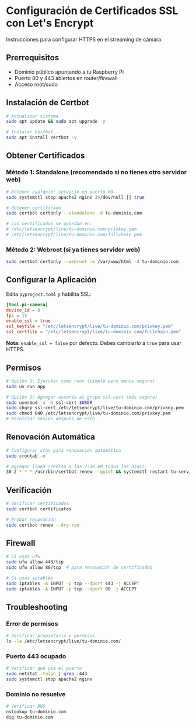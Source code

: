 # Configuración de Certificados SSL con Let's Encrypt

Instrucciones para configurar HTTPS en el streaming de cámara.

## Prerrequisitos

- Dominio público apuntando a tu Raspberry Pi
- Puerto 80 y 443 abiertos en router/firewall
- Acceso root/sudo

## Instalación de Certbot

```bash
# Actualizar sistema
sudo apt update && sudo apt upgrade -y

# Instalar Certbot
sudo apt install certbot -y
```

## Obtener Certificados

### Método 1: Standalone (recomendado si no tienes otro servidor web)

```bash
# Detener cualquier servicio en puerto 80
sudo systemctl stop apache2 nginx 2>/dev/null || true

# Obtener certificado
sudo certbot certonly --standalone -d tu-dominio.com

# Los certificados se guardan en:
# /etc/letsencrypt/live/tu-dominio.com/privkey.pem
# /etc/letsencrypt/live/tu-dominio.com/fullchain.pem
```

### Método 2: Webroot (si ya tienes servidor web)

```bash
sudo certbot certonly --webroot -w /var/www/html -d tu-dominio.com
```

## Configurar la Aplicación

Edita `pyproject.toml` y habilita SSL:

```toml
[tool.pi-camera]
device_id = 0
fps = 15
enable_ssl = true
ssl_keyfile = "/etc/letsencrypt/live/tu-dominio.com/privkey.pem"
ssl_certfile = "/etc/letsencrypt/live/tu-dominio.com/fullchain.pem"
```

**Nota**: `enable_ssl = false` por defecto. Debes cambiarlo a `true` para usar HTTPS.

## Permisos

```bash
# Opción 1: Ejecutar como root (simple pero menos seguro)
sudo uv run app

# Opción 2: Agregar usuario al grupo ssl-cert (más seguro)
sudo usermod -a -G ssl-cert $USER
sudo chgrp ssl-cert /etc/letsencrypt/live/tu-dominio.com/privkey.pem
sudo chmod 640 /etc/letsencrypt/live/tu-dominio.com/privkey.pem
# Reiniciar sesión después de esto
```

## Renovación Automática

```bash
# Configurar cron para renovación automática
sudo crontab -e

# Agregar línea (revisa a las 2:30 AM todos los días):
30 2 * * * /usr/bin/certbot renew --quiet && systemctl restart tu-servicio-camara
```

## Verificación

```bash
# Verificar certificados
sudo certbot certificates

# Probar renovación
sudo certbot renew --dry-run
```

## Firewall

```bash
# Si usas ufw
sudo ufw allow 443/tcp
sudo ufw allow 80/tcp  # para renovación de certificados

# Si usas iptables
sudo iptables -A INPUT -p tcp --dport 443 -j ACCEPT
sudo iptables -A INPUT -p tcp --dport 80 -j ACCEPT
```

## Troubleshooting

### Error de permisos
```bash
# Verificar propietario y permisos
ls -la /etc/letsencrypt/live/tu-dominio.com/
```

### Puerto 443 ocupado
```bash
# Verificar qué usa el puerto
sudo netstat -tulpn | grep :443
sudo systemctl stop apache2 nginx
```

### Dominio no resuelve
```bash
# Verificar DNS
nslookup tu-dominio.com
dig tu-dominio.com
``` 